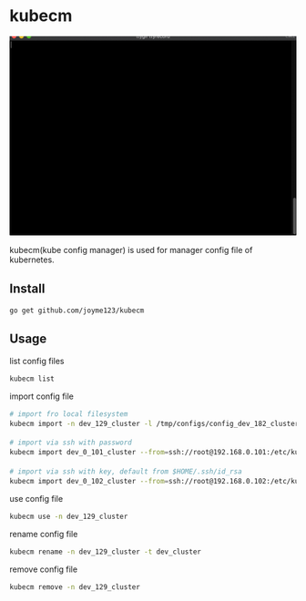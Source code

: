 # kubecm

![resource/term.gif](resource/term.gif)

kubecm(kube config manager) is used for manager config file of kubernetes.

## Install

```bash
go get github.com/joyme123/kubecm
```

## Usage


list config files
```bash
kubecm list
```

import config file
```bash
# import fro local filesystem
kubecm import -n dev_129_cluster -l /tmp/configs/config_dev_182_cluster

# import via ssh with password 
kubecm import dev_0_101_cluster --from=ssh://root@192.168.0.101:/etc/kubernetes/kubectl.kubeconfig  -p mypassword

# import via ssh with key, default from $HOME/.ssh/id_rsa
kubecm import dev_0_102_cluster --from=ssh://root@192.168.0.102:/etc/kubernetes/kubectl.kubeconfig 
```

use config file
```bash
kubecm use -n dev_129_cluster
```

rename config file
```bash
kubecm rename -n dev_129_cluster -t dev_cluster
```

remove config file
```bash
kubecm remove -n dev_129_cluster
```